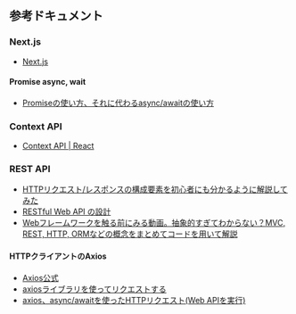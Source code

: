 
## 参考ドキュメント

### Next.js

- [Next.js](https://nextjs.org/docs)

#### Promise async, wait

- [Promiseの使い方、それに代わるasync/awaitの使い方](https://qiita.com/suin/items/97041d3e0691c12f4974)

### Context API

- [Context API | React](https://ja.react.dev/learn/passing-data-deeply-with-context)

### REST API

- [HTTPリクエスト/レスポンスの構成要素を初心者にも分かるように解説してみた
](https://qiita.com/koheiyamaguchi0203/items/5777c4653a01ae4c7b06)
- [RESTful Web API の設計](https://learn.microsoft.com/ja-jp/azure/architecture/best-practices/api-design)
- [Webフレームワークを触る前にみる動画。抽象的すぎてわからない？MVC, REST, HTTP, ORMなどの概念をまとめてコードを用いて解説](https://www.youtube.com/watch?v=5TubB4Ylt5A&t=132s)

#### HTTPクライアントのAxios
- [Axios公式](https://github.com/axios/axios)
- [axiosライブラリを使ってリクエストする](https://qiita.com/reflet/items/d5658d5d69e8e1ccd489)
- [axios、async/awaitを使ったHTTPリクエスト(Web APIを実行)](https://qiita.com/shisama/items/61cdcc09dc69fd8d3127)

